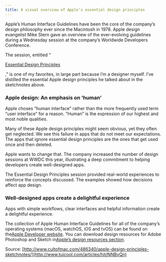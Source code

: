 ```yaml
---
title: A visual overview of Apple’s essential design principles
---
```


Apple’s Human Interface Guidelines have been the core of the company’s design philosophy ever since the Macintosh in 1978. Apple design evangelist Mike Stern gave an overview of the ever-evolving guidelines during a Wednesday session at the company’s Worldwide Developers Conference.

The session, entitled “

[Essential Design Principles](https://developer.apple.com/videos/play/wwdc2017/802/)

,” is one of my favorites, in large part because I’m a designer myself. I’ve distilled the essential Apple design principles he talked about in the sketchnotes above.

### Apple design: An emphasis on ‘human’

Apple choses “human interface” rather than the more frequently used term “user interface” for a reason. “Human” is the expression of our highest and most noble qualities.

Many of these Apple design principles might seem obvious, yet they often get neglected. We see this failure in apps that do not meet our expectations. The apps that ignore essential design principles are the ones that get used once and then deleted.

Apple wants to change that. The company increased the number of design sessions at WWDC this year, illustrating a deep commitment to helping developers create well-designed apps.

The Essential Design Principles session provided real-world experiences to reinforce the concepts discussed. The examples showed how decisions affect app design.

### Well-designed apps create a delightful experience

Apps with simple workflows, clear interfaces and helpful information create a delightful experience.

The collection of Apple Human Interface Guidelines for all of the company’s operating systems \(macOS, watchOS, iOS and tvOS\) can be found on the[Apple Developer website](https://developer.apple.com/design/). You can download design resources for Adobe Photoshop and Sketch in[Apple’s design resources section](https://developer.apple.com/design/resources/).



Source: [http://www.cultofmac.com/486340/apple-design-principles-sketchnotes/](http://www.tuicool.com/articles/hit/NNBvQn)

